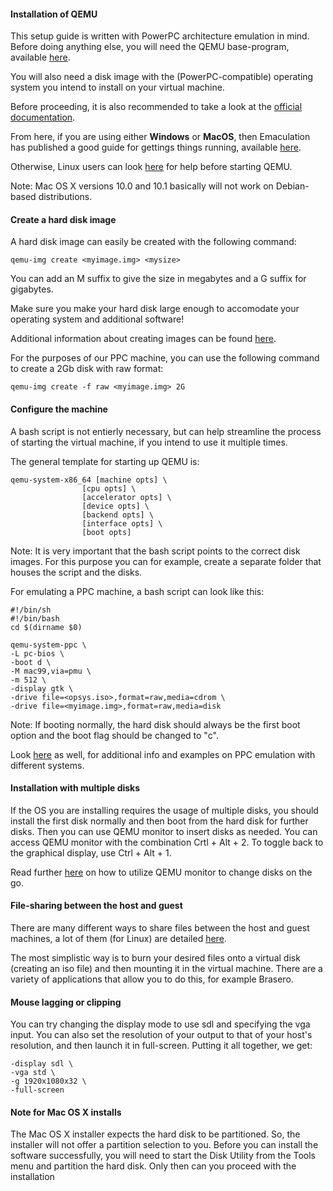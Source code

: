 #### Installation of QEMU
This setup guide is written with PowerPC architecture emulation in mind. 
Before doing anything else, you will need the QEMU base-program, available [here](https://www.qemu.org/download/#source). 

You will also need a disk image with the (PowerPC-compatible) operating system you intend to install on your virtual machine.

Before proceeding, it is also recommended to take a look at the [official documentation](https://www.qemu.org/docs/master/system/introduction.html).

From here, if you are using either **Windows** or **MacOS**, then Emaculation has published a good guide for gettings things running, available [here](https://www.emaculation.com/doku.php/qemu).

Otherwise, Linux users can look [here](https://wiki.qemu.org/Hosts/Linux) for help before starting QEMU. 

Note: Mac OS X versions 10.0 and 10.1 basically will not work on Debian-based distributions.

#### Create a hard disk image
A hard disk image can easily be created with the following command:
```
qemu-img create <myimage.img> <mysize>
```
You can add an M suffix to give the size in megabytes and a G suffix for gigabytes.

Make sure you make your hard disk large enough to accomodate your operating system and additional software!

Additional information about creating images can be found [here](https://www.qemu.org/docs/master/system/images.html).

For the purposes of our PPC machine, you can use the following command to create a 2Gb disk with raw format:

```
qemu-img create -f raw <myimage.img> 2G 
```

#### Configure the machine
A bash script is not entierly necessary, but can help streamline the process of starting the virtual machine, if you intend to use it multiple times. 

The general template for starting up QEMU is:
```
qemu-system-x86_64 [machine opts] \
                [cpu opts] \
                [accelerator opts] \
                [device opts] \
                [backend opts] \
                [interface opts] \
                [boot opts]
```
Note: It is very important that the bash script points to the correct disk images. For this purpose you can for example, create a separate folder that houses the script and the disks.

For emulating a PPC machine, a bash script can look like this:

```
#!/bin/sh
#!/bin/bash
cd $(dirname $0)

qemu-system-ppc \
-L pc-bios \
-boot d \
-M mac99,via=pmu \
-m 512 \
-display gtk \
-drive file=<opsys.iso>,format=raw,media=cdrom \
-drive file=<myimage.img>,format=raw,media=disk
```

Note: If booting normally, the hard disk should always be the first boot option and the boot flag should be changed to "c".

Look [here](https://wiki.qemu.org/Documentation/Platforms/PowerPC) as well, for additional info and examples on PPC emulation with different systems.

#### Installation with multiple disks
If the OS you are installing requires the usage of multiple disks, you should install the first disk normally and then boot from the hard disk for further disks. Then you can use QEMU monitor to insert disks as needed. You can access QEMU monitor with the combination Crtl + Alt + 2. To toggle back to the graphical display, use Ctrl + Alt + 1. 

Read further [here](https://www.linux-kvm.org/page/Change_cdrom) on how to utilize QEMU monitor to change disks on the go. 

#### File-sharing between the host and guest
There are many different ways to share files between the host and guest machines, a lot of them (for Linux) are detailed [here](https://wiki.archlinux.org/title/QEMU#Sharing_data_between_host_and_guest). 

The most simplistic way is to burn your desired files onto a virtual disk (creating an iso file) and then mounting it in the virtual machine. There are a variety of applications that allow you to do this, for example Brasero.

#### Mouse lagging or clipping
You can try changing the display mode to use sdl and specifying the vga input. You can also set the resolution of your output to that of your host's resolution, and then launch it in full-screen. Putting it all together, we get:
```
-display sdl \
-vga std \
-g 1920x1080x32 \
-full-screen
```
#### Note for Mac OS X installs
The Mac OS X installer expects the hard disk to be partitioned. So, the installer will not
offer a partition selection to you. Before you can install the software successfully, you will need to start the Disk Utility from the Tools menu and partition the hard disk. Only then can you proceed with the installation
